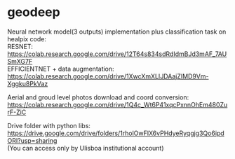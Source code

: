 # geodeep

Neural network model(3 outputs) implementation plus classification task on healpix code:    
RESNET: https://colab.research.google.com/drive/12T64s834sdRdIdmBJd3mAF_7AUSmXG7F  
EFFICIENTNET + data augmentation:  
https://colab.research.google.com/drive/1XwcXmXLIJDAajZIMD9Vm-Xggku8PkVaz

Aerial and groud level photos download and coord conversion:  
https://colab.research.google.com/drive/1Q4c_Wt6P41xqcPxnnOhEm480ZurF-ZiC

Drive folder with python libs:  
https://drive.google.com/drive/folders/1rholOwFIX6vPHdyeRyqgjg3Qo6ipdORI?usp=sharing  
(You can access only by Ulisboa institutional account)
